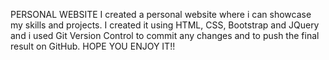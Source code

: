 PERSONAL WEBSITE
I created a personal website where i can showcase my skills and projects. I created it using HTML, CSS, Bootstrap and JQuery and i used Git Version Control to commit any changes and to push the final result
on GitHub.
HOPE YOU ENJOY IT!!
